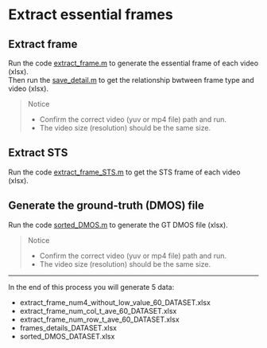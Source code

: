 # Extract essential frames  

## Extract frame  
Run the code [extract_frame.m](./1.%20extract%20essential%20frames/extract_frame.m) to generate the essential frame of each video (xlsx).  
Then run the [save_detail.m](./1.%20extract%20essential%20frames/save_detail.m) to get the relationship bwtween frame type and video (xlsx).  
> Notice
> - Confirm the correct video (yuv or mp4 file) path and run.  
> - The video size (resolution) should be the same size.  

## Extract STS  
Run the code [extract_frame_STS.m](./1.%20extract%20essential%20frames/extract_frame_STS.m) to get the STS frame of each video (xlsx).  

## Generate the ground-truth (DMOS) file  
Run the code [sorted_DMOS.m](./1.%20extract%20essential%20frames/sorted_DMOS.m) to generate the GT DMOS file (xlsx).  
> Notice
> - Confirm the correct video (yuv or mp4 file) path and run.  
> - The video size (resolution) should be the same size.  

***
In the end of this process you will generate 5 data:  
- extract_frame_num4_without_low_value_60_DATASET.xlsx  
- extract_frame_num_col_t_ave_60_DATASET.xlsx  
- extract_frame_num_row_t_ave_60_DATASET.xlsx  
- frames_details_DATASET.xlsx  
- sorted_DMOS_DATASET.xlsx  
